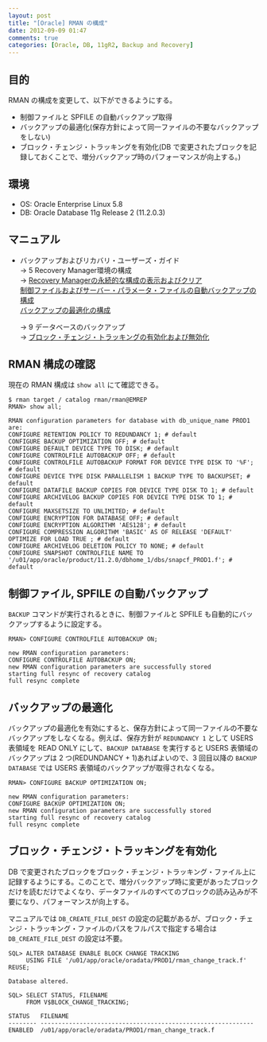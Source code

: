 ```yaml
---
layout: post
title: "[Oracle] RMAN の構成"
date: 2012-09-09 01:47
comments: true
categories: [Oracle, DB, 11gR2, Backup and Recovery]
---
```

## 目的

RMAN の構成を変更して、以下ができるようにする。

* 制御ファイルと SPFILE の自動バックアップ取得
* バックアップの最適化(保存方針によって同一ファイルの不要なバックアップをしない)
* ブロック・チェンジ・トラッキングを有効化(DB で変更されたブロックを記録しておくことで、増分バックアップ時のパフォーマンスが向上する。)

## 環境

* OS: Oracle Enterprise Linux 5.8
* DB: Oracle Database 11g Release 2 (11.2.0.3)

## マニュアル

* バックアップおよびリカバリ・ユーザーズ・ガイド  
  -> 5 Recovery Manager環境の構成  
  -> [Recovery Managerの永続的な構成の表示およびクリア](http://docs.oracle.com/cd/E16338_01/backup.112/b56269/rcmconfb.htm#i1019739)  
     [制御ファイルおよびサーバー・パラメータ・ファイルの自動バックアップの構成](http://docs.oracle.com/cd/E16338_01/backup.112/b56269/rcmconfb.htm#i1017907)  
     [バックアップの最適化の構成](http://docs.oracle.com/cd/E16338_01/backup.112/b56269/rcmconfb.htm#sthref449)  
  
  -> 9 データベースのバックアップ  
  -> [ブロック・チェンジ・トラッキングの有効化および無効化](http://docs.oracle.com/cd/E16338_01/backup.112/b56269/rcmbckba.htm#sthref883)

## RMAN 構成の確認

現在の RMAN 構成は `show all` にて確認できる。

    $ rman target / catalog rman/rman@EMREP
    RMAN> show all;

    RMAN configuration parameters for database with db_unique_name PROD1 are:
    CONFIGURE RETENTION POLICY TO REDUNDANCY 1; # default
    CONFIGURE BACKUP OPTIMIZATION OFF; # default
    CONFIGURE DEFAULT DEVICE TYPE TO DISK; # default
    CONFIGURE CONTROLFILE AUTOBACKUP OFF; # default
    CONFIGURE CONTROLFILE AUTOBACKUP FORMAT FOR DEVICE TYPE DISK TO '%F'; # default
    CONFIGURE DEVICE TYPE DISK PARALLELISM 1 BACKUP TYPE TO BACKUPSET; # default
    CONFIGURE DATAFILE BACKUP COPIES FOR DEVICE TYPE DISK TO 1; # default
    CONFIGURE ARCHIVELOG BACKUP COPIES FOR DEVICE TYPE DISK TO 1; # default
    CONFIGURE MAXSETSIZE TO UNLIMITED; # default
    CONFIGURE ENCRYPTION FOR DATABASE OFF; # default
    CONFIGURE ENCRYPTION ALGORITHM 'AES128'; # default
    CONFIGURE COMPRESSION ALGORITHM 'BASIC' AS OF RELEASE 'DEFAULT' OPTIMIZE FOR LOAD TRUE ; # default
    CONFIGURE ARCHIVELOG DELETION POLICY TO NONE; # default
    CONFIGURE SNAPSHOT CONTROLFILE NAME TO '/u01/app/oracle/product/11.2.0/dbhome_1/dbs/snapcf_PROD1.f'; # default

## 制御ファイル, SPFILE の自動バックアップ

`BACKUP` コマンドが実行されるときに、制御ファイルと SPFILE も自動的にバックアップするように設定する。

    RMAN> CONFIGURE CONTROLFILE AUTOBACKUP ON;

    new RMAN configuration parameters:
    CONFIGURE CONTROLFILE AUTOBACKUP ON;
    new RMAN configuration parameters are successfully stored
    starting full resync of recovery catalog
    full resync complete

## バックアップの最適化

バックアップの最適化を有効にすると、保存方針によって同一ファイルの不要なバックアップをしなくなる。例えば、保存方針が `REDUNDANCY 1` として USERS 表領域を READ ONLY にして、`BACKUP DATABASE` を実行すると USERS 表領域のバックアップは 2 つ(REDUNDANCY + 1)あればよいので、3 回目以降の `BACKUP DATABASE` では USERS 表領域のバックアップが取得されなくなる。

    RMAN> CONFIGURE BACKUP OPTIMIZATION ON;

    new RMAN configuration parameters:
    CONFIGURE BACKUP OPTIMIZATION ON;
    new RMAN configuration parameters are successfully stored
    starting full resync of recovery catalog
    full resync complete

## ブロック・チェンジ・トラッキングを有効化

DB で変更されたブロックをブロック・チェンジ・トラッキング・ファイル上に記録するようにする。このことで、増分バックアップ時に変更があったブロックだけを読むだけでよくなり、データファイルのすべてのブロックの読み込みが不要になり、パフォーマンスが向上する。

マニュアルでは `DB_CREATE_FILE_DEST` の設定の記載があるが、ブロック・チェンジ・トラッキング・ファイルのパスをフルパスで指定する場合は `DB_CREATE_FILE_DEST` の設定は不要。

    SQL> ALTER DATABASE ENABLE BLOCK CHANGE TRACKING
         USING FILE '/u01/app/oracle/oradata/PROD1/rman_change_track.f' REUSE;

    Database altered.

    SQL> SELECT STATUS, FILENAME
         FROM V$BLOCK_CHANGE_TRACKING;

    STATUS   FILENAME
    -------- ------------------------------------------------------------
    ENABLED  /u01/app/oracle/oradata/PROD1/rman_change_track.f
